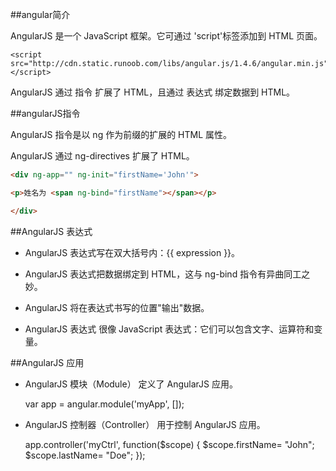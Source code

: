 ##angular简介

AngularJS 是一个 JavaScript 框架。它可通过 'script'标签添加到 HTML 页面。

	<script src="http://cdn.static.runoob.com/libs/angular.js/1.4.6/angular.min.js"></script>

AngularJS 通过 指令 扩展了 HTML，且通过 表达式 绑定数据到 HTML。

##angularJS指令

AngularJS 指令是以 ng 作为前缀的扩展的 HTML 属性。

AngularJS 通过 ng-directives 扩展了 HTML。

```html
<div ng-app="" ng-init="firstName='John'">

<p>姓名为 <span ng-bind="firstName"></span></p>

</div>
```

##AngularJS 表达式

+ AngularJS 表达式写在双大括号内：{{ expression }}。

+ AngularJS 表达式把数据绑定到 HTML，这与 ng-bind 指令有异曲同工之妙。

+ AngularJS 将在表达式书写的位置"输出"数据。

+ AngularJS 表达式 很像 JavaScript 表达式：它们可以包含文字、运算符和变量。

##AngularJS 应用

+ AngularJS 模块（Module） 定义了 AngularJS 应用。

	var app = angular.module('myApp', []);

+ AngularJS 控制器（Controller） 用于控制 AngularJS 应用。

	app.controller('myCtrl', function($scope) {
	    $scope.firstName= "John";
	    $scope.lastName= "Doe";
	});

